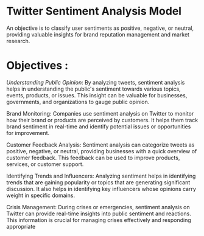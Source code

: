 # Twitter Sentiment Analysis Model
 An objective is to classify user sentiments as positive, negative, or neutral, providing valuable insights for brand reputation management and market research.
# Objectives : 
*Understanding Public Opinion*: By analyzing tweets, sentiment analysis helps in understanding the public's sentiment towards various topics, events, products, or issues. This insight can be valuable for businesses, governments, and organizations to gauge public opinion.

Brand Monitoring: Companies use sentiment analysis on Twitter to monitor how their brand or products are perceived by customers. It helps them track brand sentiment in real-time and identify potential issues or opportunities for improvement.

Customer Feedback Analysis: Sentiment analysis can categorize tweets as positive, negative, or neutral, providing businesses with a quick overview of customer feedback. This feedback can be used to improve products, services, or customer support.

Identifying Trends and Influencers: Analyzing sentiment helps in identifying trends that are gaining popularity or topics that are generating significant discussion. It also helps in identifying key influencers whose opinions carry weight in specific domains.

Crisis Management: During crises or emergencies, sentiment analysis on Twitter can provide real-time insights into public sentiment and reactions. This information is crucial for managing crises effectively and responding appropriate

